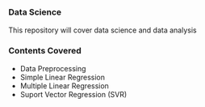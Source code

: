 # <h3>Data Science</h3>
This repository will cover data science and data analysis
<h3>Contents Covered</h3>
<ul>
  <li>Data Preprocessing</li>
  <li>Simple Linear Regression</li>
  <li>Multiple Linear Regression</li>
  <li>Suport Vector Regression (SVR)</li>
</ul>
